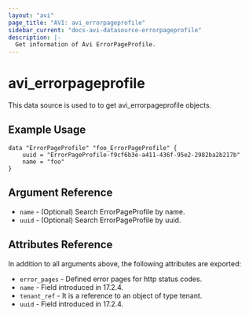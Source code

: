 ```yaml
---
layout: "avi"
page_title: "AVI: avi_errorpageprofile"
sidebar_current: "docs-avi-datasource-errorpageprofile"
description: |-
  Get information of Avi ErrorPageProfile.
---
```


# avi_errorpageprofile

This data source is used to to get avi_errorpageprofile objects.

## Example Usage

```hcl
data "ErrorPageProfile" "foo_ErrorPageProfile" {
    uuid = "ErrorPageProfile-f9cf6b3e-a411-436f-95e2-2982ba2b217b"
    name = "foo"
}
```

## Argument Reference

* `name` - (Optional) Search ErrorPageProfile by name.
* `uuid` - (Optional) Search ErrorPageProfile by uuid.

## Attributes Reference

In addition to all arguments above, the following attributes are exported:

* `error_pages` - Defined error pages for http status codes.
* `name` - Field introduced in 17.2.4.
* `tenant_ref` - It is a reference to an object of type tenant.
* `uuid` - Field introduced in 17.2.4.

